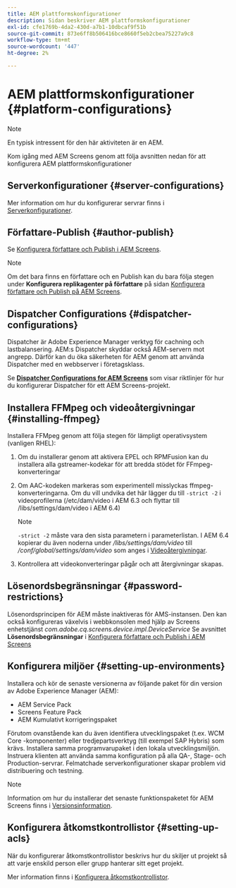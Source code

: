 ```yaml
---
title: AEM plattformskonfigurationer
description: Sidan beskriver AEM plattformskonfigurationer
exl-id: cfe1769b-4da2-430d-a7b1-10dbcaf9f51b
source-git-commit: 873e6ff8b506416bce8660f5eb2cbea75227a9c8
workflow-type: tm+mt
source-wordcount: '447'
ht-degree: 2%

---
```


# AEM plattformskonfigurationer {#platform-configurations}

>[!NOTE]
>
>En typisk intressent för den här aktiviteten är en AEM.

Kom igång med AEM Screens genom att följa avsnitten nedan för att konfigurera AEM plattformskonfigurationer

## Serverkonfigurationer {#server-configurations}

Mer information om hur du konfigurerar servrar finns i [Serverkonfigurationer](https://experienceleague.adobe.com/en/docs/experience-manager-screens/user-guide/administering/configuring-screens-introduction#ServerConfiguration).

## Författare-Publish {#author-publish}

Se [Konfigurera författare och Publish i AEM Screens](https://experienceleague.adobe.com/en/docs/experience-manager-screens/user-guide/administering/author-publish/author-and-publish).

>[!NOTE]
>
>Om det bara finns en författare och en Publish kan du bara följa stegen under **Konfigurera replikagenter på författare** på sidan [Konfigurera författare och Publish på AEM Screens](https://experienceleague.adobe.com/en/docs/experience-manager-screens/user-guide/administering/author-publish/author-and-publish).

## Dispatcher Configurations {#dispatcher-configurations}

Dispatcher är Adobe Experience Manager verktyg för cachning och lastbalansering. AEM:s Dispatcher skyddar också AEM-servern mot angrepp. Därför kan du öka säkerheten för AEM genom att använda Dispatcher med en webbserver i företagsklass.

Se **[Dispatcher Configurations for AEM Screens](https://experienceleague.adobe.com/en/docs/experience-manager-screens/user-guide/administering/dispatcher-configurations-aem-screens)** som visar riktlinjer för hur du konfigurerar Dispatcher för ett AEM Screens-projekt.

## Installera FFMpeg och videoåtergivningar {#installing-ffmpeg}

Installera FFMpeg genom att följa stegen för lämpligt operativsystem (vanligen RHEL):

1. Om du installerar genom att aktivera EPEL och RPMFusion kan du installera alla gstreamer-kodekar för att bredda stödet för FFmpeg-konverteringar
1. Om AAC-kodeken markeras som experimentell misslyckas ffmpeg-konverteringarna. Om du vill undvika det här lägger du till `-strict -2` i videoprofilerna (/etc/dam/video i AEM 6.3 och flyttar till /libs/settings/dam/video i AEM 6.4)

   >[!NOTE]
   >
   >`-strict -2` måste vara den sista parametern i parameterlistan. I AEM 6.4 kopierar du även noderna under */libs/settings/dam/video* till */conf/global/settings/dam/video* som anges i [Videoåtergivningar](https://experienceleague.adobe.com/en/docs/experience-manager-screens/user-guide/authoring/product-features/generating-renditions).
1. Kontrollera att videokonverteringar pågår och att återgivningar skapas.

## Lösenordsbegränsningar {#password-restrictions}

Lösenordsprincipen för AEM måste inaktiveras för AMS-instansen. Den kan också konfigureras växelvis i webbkonsolen med hjälp av Screens enhetstjänst *com.adobe.cq.screens.device.impl.DeviceService*
Se avsnittet **Lösenordsbegränsningar** i [Konfigurera författare och Publish i AEM Screens](https://experienceleague.adobe.com/en/docs/experience-manager-screens/user-guide/administering/author-publish/author-and-publish)

## Konfigurera miljöer {#setting-up-environments}

Installera och kör de senaste versionerna av följande paket för din version av Adobe Experience Manager (AEM):

* AEM Service Pack
* Screens Feature Pack
* AEM Kumulativt korrigeringspaket

Förutom ovanstående kan du även identifiera utvecklingspaket (t.ex. WCM Core
-komponenter) eller tredjepartsverktyg (till exempel SAP Hybris) som krävs.
Installera samma programvarupaket i den lokala utvecklingsmiljön. Instruera klienten att använda samma konfiguration på alla QA-, Stage- och Production-servrar. Felmatchade serverkonfigurationer skapar problem vid distribuering och testning.

>[!NOTE]
>
>Information om hur du installerar det senaste funktionspaketet för AEM Screens finns i [Versionsinformation](https://experienceleague.adobe.com/en/docs/experience-manager-screens/user-guide/aem-screens-introduction).

## Konfigurera åtkomstkontrollistor {#setting-up-acls}

När du konfigurerar åtkomstkontrollistor beskrivs hur du skiljer ut projekt så att varje enskild person eller grupp hanterar sitt eget projekt.

Mer information finns i [Konfigurera åtkomstkontrollistor](https://experienceleague.adobe.com/en/docs/experience-manager-screens/user-guide/administering/setting-up-acls).
